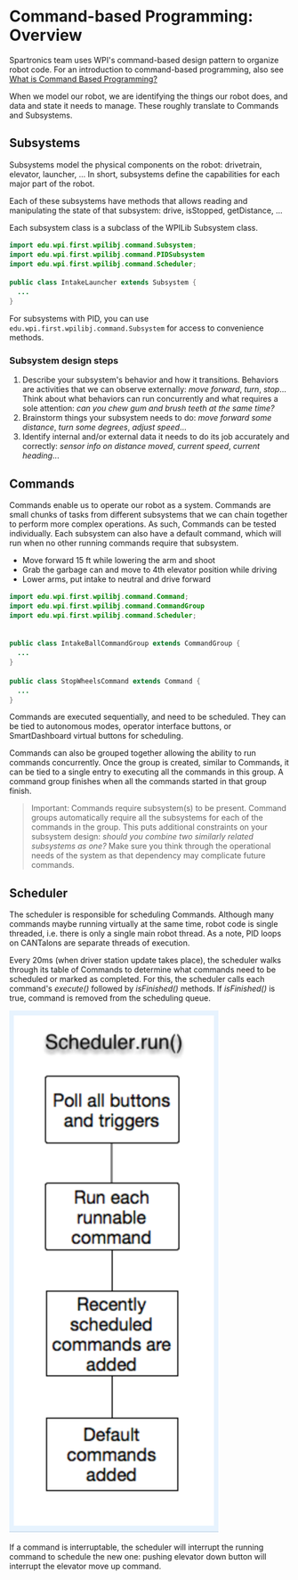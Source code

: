 # Command-based Programming: Overview

Spartronics team uses WPI's command-based design pattern to organize robot code. For an introduction to command-based programming, also see [What is Command Based Programming?](https://wpilib.screenstepslive.com/s/4485/m/13810/l/241892-what-is-command-based-programming)

When we model our robot, we are identifying the things our robot does, and data and state it needs to manage. These roughly translate to Commands and Subsystems.

## Subsystems
Subsystems model the physical components on the robot: drivetrain, elevator, launcher, ... In short, subsystems define the capabilities for each major part of the robot.

Each of these subsystems have methods that allows reading and manipulating the state of that subsystem: drive, isStopped, getDistance, ...

Each subsystem class is a subclass of the WPILib Subsystem class.

```java
import edu.wpi.first.wpilibj.command.Subsystem;
import edu.wpi.first.wpilibj.command.PIDSubsystem
import edu.wpi.first.wpilibj.command.Scheduler;

public class IntakeLauncher extends Subsystem {
  ...
}
```

For subsystems with PID, you can use ```edu.wpi.first.wpilibj.command.Subsystem``` for access to convenience methods.

### Subsystem design steps
1. Describe your subsystem's behavior and how it transitions. Behaviors are activities that we can observe externally: _move forward_, _turn_, _stop_... Think about what behaviors can run concurrently and what requires a sole attention: _can you chew gum and brush teeth at the same time?_
2. Brainstorm things your subsystem needs to do: _move forward some distance_, _turn some degrees_, _adjust speed_...
3. Identify internal and/or external data it needs to do its job accurately and correctly: _sensor info on distance moved_, _current speed_, _current heading_...


## Commands
Commands enable us to operate our robot as a system. Commands are small chunks of tasks from different subsystems that we can chain together to perform more complex operations. As such, Commands can be tested individually. Each subsystem can also have a default command, which will run when no other running commands require that subsystem.
- Move forward 15 ft while lowering the arm and shoot
- Grab the garbage can and move to 4th elevator position while driving
- Lower arms, put intake to neutral and drive forward

```java
import edu.wpi.first.wpilibj.command.Command;
import edu.wpi.first.wpilibj.command.CommandGroup
import edu.wpi.first.wpilibj.command.Scheduler;


public class IntakeBallCommandGroup extends CommandGroup {
  ...
}

public class StopWheelsCommand extends Command {
  ...
}
```

Commands are executed sequentially, and need to be scheduled. They can be tied to autonomous modes, operator interface buttons, or SmartDashboard virtual buttons for scheduling.

Commands can also be grouped together allowing the ability to run commands concurrently. Once the group is created, similar to Commands, it can be tied to a single entry to executing all the commands in this group. A command group finishes when all the commands started in that group finish.

> Important: Commands require subsystem(s) to be present.  Command groups automatically require all the subsystems for each of the commands in the group. This puts additional constraints on your subsystem design: _should you combine two similarly related subsystems as one?_ Make sure you think through the operational needs of the system as that dependency may complicate future commands.


## Scheduler
The scheduler is responsible for scheduling Commands. Although many commands maybe running virtually at the same time, robot code is single threaded, i.e. there is only a single main robot thread. As a note, PID loops on CANTalons are separate threads of execution.

Every 20ms (when driver station update takes place), the scheduler walks through its table of Commands to determine what commands need to be scheduled or marked as completed. For this, the scheduler calls each command's _execute()_ followed by _isFinished()_ methods. If _isFinished()_ is true, command is removed from the scheduling queue.

![Inside the scheduler's run method](images/scheduler-run.png)

If a command is interruptable, the scheduler will interrupt the running command to schedule the new one: pushing elevator down button will interrupt the elevator move up command.
